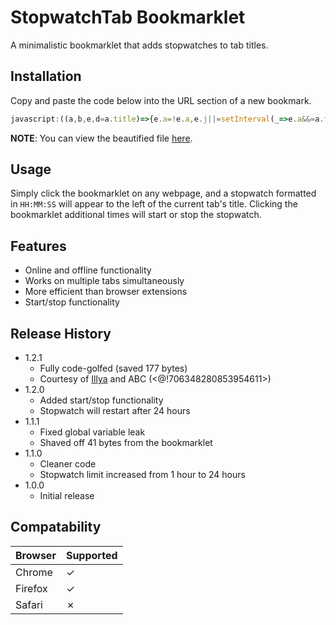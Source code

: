 # StopwatchTab Bookmarklet
A minimalistic bookmarklet that adds stopwatches to tab titles.

## Installation
Copy and paste the code below into the URL section of a new bookmark.
```javascript
javascript:((a,b,e,d=a.title)=>{e.a=!e.a,e.j||=setInterval(_=>e.a&&=a.title=`(${new Date(b+=1e3).toJSON().substr(11,8)}) `+d,1e3)})(document,0,this.swTab||={})
```
**NOTE**: You can view the beautified file [here](../master/stopwatchtab.js).

## Usage
Simply click the bookmarklet on any webpage, and a stopwatch formatted in `HH:MM:SS` will appear to the left of the current tab's title. Clicking the bookmarklet additional times will start or stop the stopwatch.

## Features
* Online and offline functionality
* Works on multiple tabs simultaneously
* More efficient than browser extensions
* Start/stop functionality

## Release History
* 1.2.1
  * Fully code-golfed (saved 177 bytes)
  * Courtesy of [Illya](https://github.com/Illya9999) and ABC (<@!706348280853954611>)
* 1.2.0
  * Added start/stop functionality
  * Stopwatch will restart after 24 hours
* 1.1.1
  * Fixed global variable leak
  * Shaved off 41 bytes from the bookmarklet
* 1.1.0
  * Cleaner code
  * Stopwatch limit increased from 1 hour to 24 hours
* 1.0.0
  * Initial release

## Compatability
Browser | Supported
--------|------------
Chrome  |     ✓
Firefox |     ✓
Safari  |     ✗
